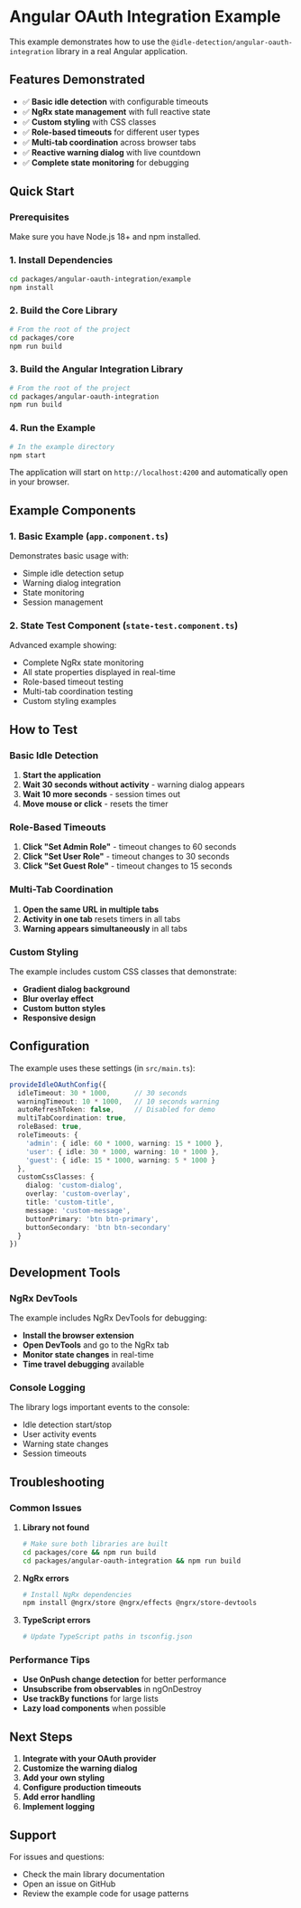# Angular OAuth Integration Example

This example demonstrates how to use the `@idle-detection/angular-oauth-integration` library in a real Angular application.

## Features Demonstrated

- ✅ **Basic idle detection** with configurable timeouts
- ✅ **NgRx state management** with full reactive state
- ✅ **Custom styling** with CSS classes
- ✅ **Role-based timeouts** for different user types
- ✅ **Multi-tab coordination** across browser tabs
- ✅ **Reactive warning dialog** with live countdown
- ✅ **Complete state monitoring** for debugging

## Quick Start

### Prerequisites

Make sure you have Node.js 18+ and npm installed.

### 1. Install Dependencies

```bash
cd packages/angular-oauth-integration/example
npm install
```

### 2. Build the Core Library

```bash
# From the root of the project
cd packages/core
npm run build
```

### 3. Build the Angular Integration Library

```bash
# From the root of the project
cd packages/angular-oauth-integration
npm run build
```

### 4. Run the Example

```bash
# In the example directory
npm start
```

The application will start on `http://localhost:4200` and automatically open in your browser.

## Example Components

### 1. Basic Example (`app.component.ts`)

Demonstrates basic usage with:
- Simple idle detection setup
- Warning dialog integration
- State monitoring
- Session management

### 2. State Test Component (`state-test.component.ts`)

Advanced example showing:
- Complete NgRx state monitoring
- All state properties displayed in real-time
- Role-based timeout testing
- Multi-tab coordination testing
- Custom styling examples

## How to Test

### Basic Idle Detection

1. **Start the application**
2. **Wait 30 seconds without activity** - warning dialog appears
3. **Wait 10 more seconds** - session times out
4. **Move mouse or click** - resets the timer

### Role-Based Timeouts

1. **Click "Set Admin Role"** - timeout changes to 60 seconds
2. **Click "Set User Role"** - timeout changes to 30 seconds
3. **Click "Set Guest Role"** - timeout changes to 15 seconds

### Multi-Tab Coordination

1. **Open the same URL in multiple tabs**
2. **Activity in one tab** resets timers in all tabs
3. **Warning appears simultaneously** in all tabs

### Custom Styling

The example includes custom CSS classes that demonstrate:
- **Gradient dialog background**
- **Blur overlay effect**
- **Custom button styles**
- **Responsive design**

## Configuration

The example uses these settings (in `src/main.ts`):

```typescript
provideIdleOAuthConfig({
  idleTimeout: 30 * 1000,      // 30 seconds
  warningTimeout: 10 * 1000,   // 10 seconds warning
  autoRefreshToken: false,     // Disabled for demo
  multiTabCoordination: true,
  roleBased: true,
  roleTimeouts: {
    'admin': { idle: 60 * 1000, warning: 15 * 1000 },
    'user': { idle: 30 * 1000, warning: 10 * 1000 },
    'guest': { idle: 15 * 1000, warning: 5 * 1000 }
  },
  customCssClasses: {
    dialog: 'custom-dialog',
    overlay: 'custom-overlay',
    title: 'custom-title',
    message: 'custom-message',
    buttonPrimary: 'btn btn-primary',
    buttonSecondary: 'btn btn-secondary'
  }
})
```

## Development Tools

### NgRx DevTools

The example includes NgRx DevTools for debugging:
- **Install the browser extension**
- **Open DevTools** and go to the NgRx tab
- **Monitor state changes** in real-time
- **Time travel debugging** available

### Console Logging

The library logs important events to the console:
- Idle detection start/stop
- User activity events
- Warning state changes
- Session timeouts

## Troubleshooting

### Common Issues

1. **Library not found**
   ```bash
   # Make sure both libraries are built
   cd packages/core && npm run build
   cd packages/angular-oauth-integration && npm run build
   ```

2. **NgRx errors**
   ```bash
   # Install NgRx dependencies
   npm install @ngrx/store @ngrx/effects @ngrx/store-devtools
   ```

3. **TypeScript errors**
   ```bash
   # Update TypeScript paths in tsconfig.json
   ```

### Performance Tips

- **Use OnPush change detection** for better performance
- **Unsubscribe from observables** in ngOnDestroy
- **Use trackBy functions** for large lists
- **Lazy load components** when possible

## Next Steps

1. **Integrate with your OAuth provider**
2. **Customize the warning dialog**
3. **Add your own styling**
4. **Configure production timeouts**
5. **Add error handling**
6. **Implement logging**

## Support

For issues and questions:
- Check the main library documentation
- Open an issue on GitHub
- Review the example code for usage patterns